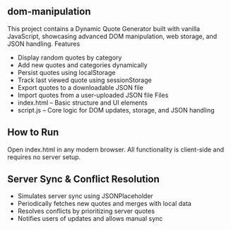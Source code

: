## dom-manipulation
This project contains a Dynamic Quote Generator built with vanilla JavaScript, showcasing advanced DOM manipulation, web storage, and JSON handling.
 Features
- Display random quotes by category
- Add new quotes and categories dynamically
- Persist quotes using localStorage
- Track last viewed quote using sessionStorage
- Export quotes to a downloadable JSON file
- Import quotes from a user-uploaded JSON file
 Files
- index.html – Basic structure and UI elements
- script.js – Core logic for DOM updates, storage, and JSON handling
## How to Run
Open index.html in any modern browser. All functionality is client-side and requires no server setup.

## Server Sync & Conflict Resolution
- Simulates server sync using JSONPlaceholder
- Periodically fetches new quotes and merges with local data
- Resolves conflicts by prioritizing server quotes
- Notifies users of updates and allows manual sync